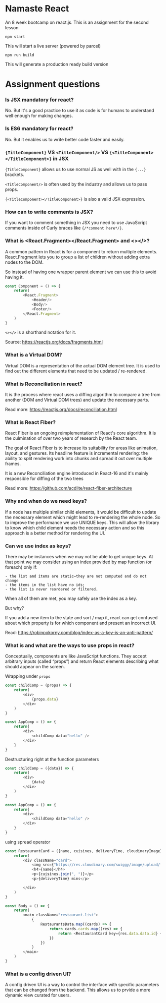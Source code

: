 # Namaste React 
An 8 week bootcamp on react.js. This is an assignment for the second lesson

```
npm start
``` 
This will start a live server (powered by parcel)

```
npm run build
```
This will generate a production ready build version

# Assignment questions

### Is JSX mandatory for react?
No. But it's a good practice to use it as code is for humans to understand well enough for making changes.

### Is ES6 mandatory for react?
No. But it enables us to write better code faster and easily.

### `{TitleComponent}` VS `<TitleComponent/>` VS `{<TitleComponent></TitleComponent>}` in JSX
`{TitleComponent}` allows us to use normal JS as well with in the `{...}` brackets.

`<TitleComponent/>` is often used by the industry and allows us to pass props.

`{<TitleComponent></TitleComponent>}` is also a valid JSX expression.

### How can to write comments is JSX?
If you want to comment something in JSX you need to use JavaScript comments inside of Curly braces like `{/*comment here*/}`.

### What is <React.Fragment></React.Fragment> and <></>?
A common pattern in React is for a component to return multiple elements. React.Fragment lets you to group a list of children without adding extra nodes to the DOM.

So instead of having one wrapper parent element we can use this to avoid having it.
```js
const Component = () => {
    return(
        <React.Fragment>
            <Header/>
            <Body/>
            <Footer/>
        </React.Fragment>
    )
}

```

`<></>` is a shorthand notation for it.

Source: https://reactjs.org/docs/fragments.html


### What is a Virtual DOM?
Virtual DOM is a representation of the actual DOM element tree. It is used to find out the different elements that need to be updated / re-rendered.


### What is Reconciliation in react?
It is the process where react uses a diffing algorithm to compare a tree from another (DOM and Virtual DOM trees) and update the necessary parts.

Read more: https://reactjs.org/docs/reconciliation.html


### What is React Fiber?
React Fiber is an ongoing reimplementation of React's core algorithm. It is the culmination of over two years of research by the React team.

The goal of React Fiber is to increase its suitability for areas like animation, layout, and gestures. Its headline feature is incremental rendering: the ability to split rendering work into chunks and spread it out over multiple frames.

It is a new Reconciliation engine introduced in React-16 and it's mainly responsible for diffing of the two trees

Read more: https://github.com/acdlite/react-fiber-architecture


### Why and when do we need keys?
If a node has multiple similar child elements, it would be difficult to update the necessary element which might lead to re-rendering the whole node. So to improve the performance we use UNIQUE keys. This will allow the library to know which child element needs the necessary action and so this approach is a better method for rendering the UI.


### Can we use index as keys?
There may be instances when we may not be able to get unique keys. At that point we may consider using an index provided by map function (or foreach) only if:

    - the list and items are static–they are not computed and do not change
    - the items in the list have no ids;
    - the list is never reordered or filtered.

When all of them are met, you may safely use the index as a key.

But why?

If you add a new item to the state and sort / map it, react can get confused about which property is for which component and present an incorrect UI.

Read: https://robinpokorny.com/blog/index-as-a-key-is-an-anti-pattern/


### What is and what are the ways to use props in react?
Conceptually, components are like JavaScript functions. They accept arbitrary inputs (called “props”) and return React elements describing what should appear on the screen.

Wrapping under `props`
```js
const childComp = (props) => {
    return(
        <div>
            {props.data}
        </div>
    )
}

const AppComp = () => {
    return{
        <div>
            <childComp data="hello" />
        </div>
    }
}
```

Destructuring right at the function parameters
```js
const childComp = ({data}) => {
    return(
        <div>
            {data}
        </div>
    )
}

const AppComp = () => {
    return{
        <div>
            <childComp data="hello" />
        </div>
    }
}
```

using spread operator
```js
const RestaurantCard = ({name, cuisines, deliveryTime, cloudinaryImageId}) => {
    return(
        <div className="card">
            <img src={"https://res.cloudinary.com/swiggy/image/upload/fl_lossy,f_auto,q_auto,w_508,h_320,c_fill/" + cloudinaryImageId} alt="restaurant img" />
            <h4>{name}</h4>
            <p>{cuisines.join(", ")}</p>
            <p>{deliveryTime} mins</p>

        </div>
    )
}

const Body = () => {
    return(
        <main className="restaurant-list">
            {
                RestaurantsData.map((cards) => {
                    return cards.cards.map((res) => {
                        return <RestaurantCard key={res.data.data.id} {...res.data.data} />
                    })
                })
            }
        </main>
    )
}
```


### What is a config driven UI?
A config driven UI is a way to control the interface with specific parameters that can be changed from the backend. This allows us to prvide a more dynamic view curated for users.